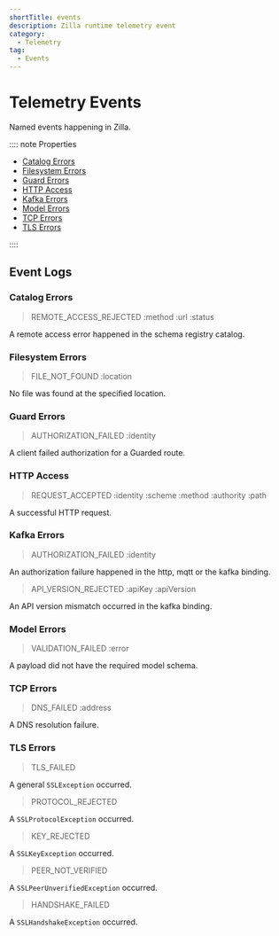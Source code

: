 ```yaml
---
shortTitle: events
description: Zilla runtime telemetry event
category:
  - Telemetry
tag:
  - Events
---
```


# Telemetry Events

Named events happening in Zilla.

:::: note Properties

- [Catalog Errors](#catalog-errors)
- [Filesystem Errors](#filesystem-errors)
- [Guard Errors](#guard-errors)
- [HTTP Access](#http-access)
- [Kafka Errors](#kafka-errors)
- [Model Errors](#model-errors)
- [TCP Errors](#tcp-errors)
- [TLS Errors](#tls-errors)

::::

## Event Logs

### Catalog Errors

> REMOTE_ACCESS_REJECTED :method :url :status

A remote access error happened in the schema registry catalog.

### Filesystem Errors

> FILE_NOT_FOUND :location

No file was found at the specified location.

### Guard Errors

> AUTHORIZATION_FAILED :identity

A client failed authorization for a Guarded route.

### HTTP Access

> REQUEST_ACCEPTED :identity :scheme :method :authority :path

A successful HTTP request.

### Kafka Errors

> AUTHORIZATION_FAILED :identity

An authorization failure happened in the http, mqtt or the kafka binding.

> API_VERSION_REJECTED :apiKey :apiVersion

An API version mismatch occurred in the kafka binding.

### Model Errors

> VALIDATION_FAILED :error

A payload did not have the required model schema.

### TCP Errors

> DNS_FAILED :address

A DNS resolution failure.

### TLS Errors

> TLS_FAILED

A general `SSLException` occurred.

> PROTOCOL_REJECTED

A `SSLProtocolException` occurred.

> KEY_REJECTED

A `SSLKeyException` occurred.

> PEER_NOT_VERIFIED

A `SSLPeerUnverifiedException` occurred.

> HANDSHAKE_FAILED

A `SSLHandshakeException` occurred.
